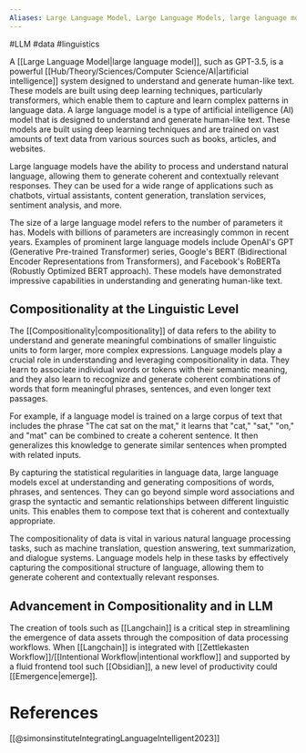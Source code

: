 ```yaml
---
Aliases: Large Language Model, Large Language Models, large language model, LLM, large language models
---
```

#LLM #data #linguistics
  
A [[Large Language Model|large language model]], such as GPT-3.5, is a powerful [[Hub/Theory/Sciences/Computer Science/AI|artificial intelligence]] system designed to understand and generate human-like text. These models are built using deep learning techniques, particularly transformers, which enable them to capture and learn complex patterns in language data. A large language model is a type of artificial intelligence (AI) model that is designed to understand and generate human-like text. These models are built using deep learning techniques and are trained on vast amounts of text data from various sources such as books, articles, and websites.

Large language models have the ability to process and understand natural language, allowing them to generate coherent and contextually relevant responses. They can be used for a wide range of applications such as chatbots, virtual assistants, content generation, translation services, sentiment analysis, and more.

The size of a large language model refers to the number of parameters it has. Models with billions of parameters are increasingly common in recent years. Examples of prominent large language models include OpenAI's GPT (Generative Pre-trained Transformer) series, Google's BERT (Bidirectional Encoder Representations from Transformers), and Facebook's RoBERTa (Robustly Optimized BERT approach). These models have demonstrated impressive capabilities in understanding and generating human-like text.

## Compositionality at the Linguistic Level

The [[Compositionality|compositionality]] of data refers to the ability to understand and generate meaningful combinations of smaller linguistic units to form larger, more complex expressions. Language models play a crucial role in understanding and leveraging compositionality in data. They learn to associate individual words or tokens with their semantic meaning, and they also learn to recognize and generate coherent combinations of words that form meaningful phrases, sentences, and even longer text passages.

For example, if a language model is trained on a large corpus of text that includes the phrase "The cat sat on the mat," it learns that "cat," "sat," "on," and "mat" can be combined to create a coherent sentence. It then generalizes this knowledge to generate similar sentences when prompted with related inputs.

By capturing the statistical regularities in language data, large language models excel at understanding and generating compositions of words, phrases, and sentences. They can go beyond simple word associations and grasp the syntactic and semantic relationships between different linguistic units. This enables them to compose text that is coherent and contextually appropriate.

The compositionality of data is vital in various natural language processing tasks, such as machine translation, question answering, text summarization, and dialogue systems. Language models help in these tasks by effectively capturing the compositional structure of language, allowing them to generate coherent and contextually relevant responses.
## Advancement in Compositionality and in LLM
The creation of tools such as [[Langchain]] is a critical step in streamlining the emergence of data assets through the composition of data processing workflows. When [[Langchain]] is integrated with [[Zettlekasten Workflow]]/[[Intentional Workflow|intentional workflow]] and supported by a fluid frontend tool such [[Obsidian]], a new level of productivity could [[Emergence|emerge]].

# References
[[@simonsinstituteIntegratingLanguageIntelligent2023]]